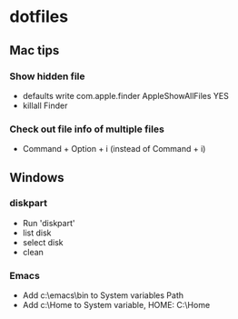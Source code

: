 # dotfiles
## Mac tips
### Show hidden file
- defaults write com.apple.finder AppleShowAllFiles YES
- killall Finder

### Check out file info of multiple files
- Command + Option + i (instead of Command + i)

## Windows 
### diskpart
- Run 'diskpart'
- list disk
- select disk
- clean
### Emacs 
- Add c:\emacs\bin to System variables Path
- Add c:\Home to System variable, HOME: C:\Home
